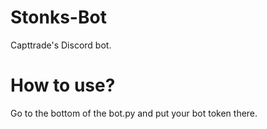 # Stonks-Bot
Capttrade's Discord bot.


# How to use?
Go to the bottom of the bot.py and put your bot token there.
